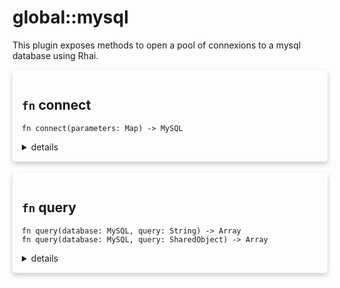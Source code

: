 # global::mysql

This plugin exposes methods to open a pool of connexions to a mysql database using
Rhai.


<div markdown="span" style='box-shadow: 0 4px 8px 0 rgba(0,0,0,0.2); padding: 15px; border-radius: 5px;'>

<h2 class="func-name"> <code>fn</code> connect </h2>

```rust,ignore
fn connect(parameters: Map) -> MySQL
```

<details>
<summary markdown="span"> details </summary>

Open a pool of connections to a MySQL database.

# Args

* `parameters` - a map of the following parameters:
    * `url` - a string url to connect to the database.
    * `timeout` - time allowed between each query to the database. (default: 30s)
    * `connections` - Number of connections to open to the database. (default: 4)

# Return

A service used to query the database pointed by the `url` parameter.

# Error

* The service failed to connect to the database.

# Example

```text
// Import the plugin stored in the `plugins` directory.
import "plugins/libvsmtp_plugin_mysql" as mysql;

export const database = mysql::connect(#{
    // Connect to a database on the system with the 'greylist-manager' user and 'my-password' password.
    url: "mysql://localhost/?user=greylist-manager&password=my-password",
    timeout: "1m",
    connections: 1,
});
```
</details>

</div>
</br>

<div markdown="span" style='box-shadow: 0 4px 8px 0 rgba(0,0,0,0.2); padding: 15px; border-radius: 5px;'>

<h2 class="func-name"> <code>fn</code> query </h2>

```rust,ignore
fn query(database: MySQL, query: String) -> Array
fn query(database: MySQL, query: SharedObject) -> Array
```

<details>
<summary markdown="span"> details </summary>

Query the database.

# Args

* `query` - The query to execute.

# Return

A list of records.

# Example

Build a service in `services/database.vsl`;

```text
// Import the plugin stored in the `plugins` directory.
import "plugins/libvsmtp_plugin_mysql" as mysql;

export const database = mysql::connect(#{
    // Connect to a database on the system with the 'greylist-manager' user and 'my-password' password.
    url: "mysql://localhost/?user=greylist-manager&password=my-password",
    timeout: "1m",
    connections: 1,
});
```

Query the database during filtering.

```text
import "services/database" as srv;

#{
    connect: [
        action "get records from my database" || {
            // For the sake of this example, we assume that there is a populated
            // table called 'my_table' in the database.
            const records = srv::database.query("SELECT * FROM my_table");

            // `records` is an array, we can run a for loop and print all records.
            log("info", "fetching mysql records ...");
            for record in records {
                log("info", ` -> ${record}`);
            }
        }
    ],
}
```
</details>

</div>
</br>
